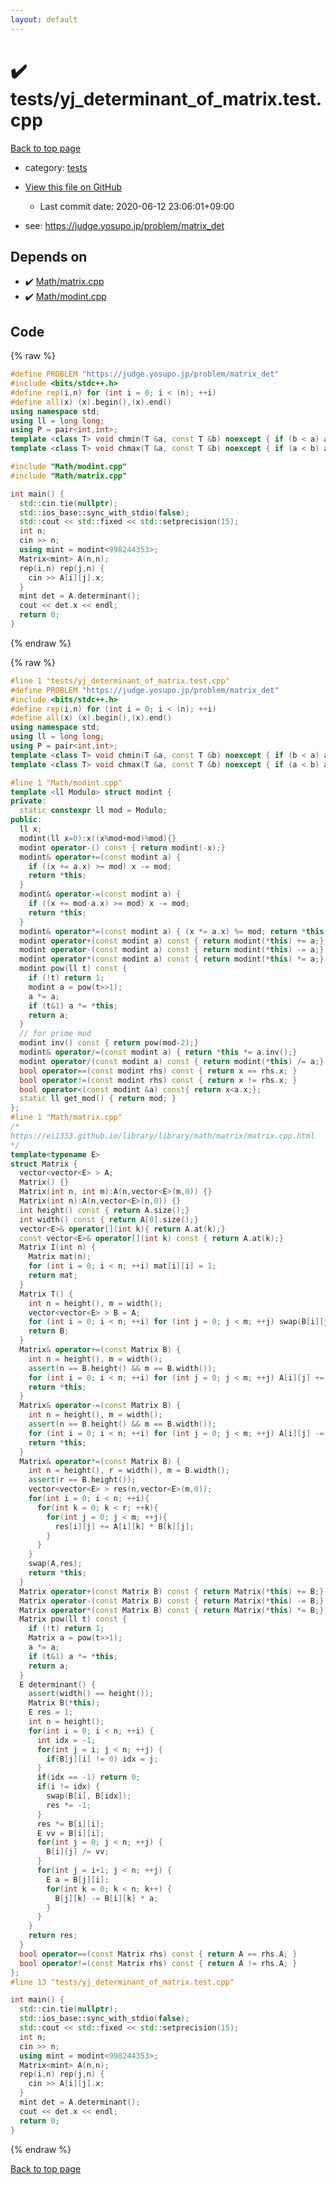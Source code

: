```yaml
---
layout: default
---
```


<!-- mathjax config similar to math.stackexchange -->
<script type="text/javascript" async
  src="https://cdnjs.cloudflare.com/ajax/libs/mathjax/2.7.5/MathJax.js?config=TeX-MML-AM_CHTML">
</script>
<script type="text/x-mathjax-config">
  MathJax.Hub.Config({
    TeX: { equationNumbers: { autoNumber: "AMS" }},
    tex2jax: {
      inlineMath: [ ['$','$'] ],
      processEscapes: true
    },
    "HTML-CSS": { matchFontHeight: false },
    displayAlign: "left",
    displayIndent: "2em"
  });
</script>

<script type="text/javascript" src="https://cdnjs.cloudflare.com/ajax/libs/jquery/3.4.1/jquery.min.js"></script>
<script src="https://cdn.jsdelivr.net/npm/jquery-balloon-js@1.1.2/jquery.balloon.min.js" integrity="sha256-ZEYs9VrgAeNuPvs15E39OsyOJaIkXEEt10fzxJ20+2I=" crossorigin="anonymous"></script>
<script type="text/javascript" src="../../assets/js/copy-button.js"></script>
<link rel="stylesheet" href="../../assets/css/copy-button.css" />


# :heavy_check_mark: tests/yj_determinant_of_matrix.test.cpp

<a href="../../index.html">Back to top page</a>

* category: <a href="../../index.html#b61a6d542f9036550ba9c401c80f00ef">tests</a>
* <a href="{{ site.github.repository_url }}/blob/master/tests/yj_determinant_of_matrix.test.cpp">View this file on GitHub</a>
    - Last commit date: 2020-06-12 23:06:01+09:00


* see: <a href="https://judge.yosupo.jp/problem/matrix_det">https://judge.yosupo.jp/problem/matrix_det</a>


## Depends on

* :heavy_check_mark: <a href="../../library/Math/matrix.cpp.html">Math/matrix.cpp</a>
* :heavy_check_mark: <a href="../../library/Math/modint.cpp.html">Math/modint.cpp</a>


## Code

<a id="unbundled"></a>
{% raw %}
```cpp
#define PROBLEM "https://judge.yosupo.jp/problem/matrix_det"
#include <bits/stdc++.h>
#define rep(i,n) for (int i = 0; i < (n); ++i)
#define all(x) (x).begin(),(x).end()
using namespace std;
using ll = long long;
using P = pair<int,int>;
template <class T> void chmin(T &a, const T &b) noexcept { if (b < a) a = b; }
template <class T> void chmax(T &a, const T &b) noexcept { if (a < b) a = b; }

#include "Math/modint.cpp"
#include "Math/matrix.cpp"

int main() {
  std::cin.tie(nullptr);
  std::ios_base::sync_with_stdio(false);
  std::cout << std::fixed << std::setprecision(15);
  int n;
  cin >> n;
  using mint = modint<998244353>;
  Matrix<mint> A(n,n);
  rep(i,n) rep(j,n) {
    cin >> A[i][j].x;
  }
  mint det = A.determinant();
  cout << det.x << endl;
  return 0;
}
```
{% endraw %}

<a id="bundled"></a>
{% raw %}
```cpp
#line 1 "tests/yj_determinant_of_matrix.test.cpp"
#define PROBLEM "https://judge.yosupo.jp/problem/matrix_det"
#include <bits/stdc++.h>
#define rep(i,n) for (int i = 0; i < (n); ++i)
#define all(x) (x).begin(),(x).end()
using namespace std;
using ll = long long;
using P = pair<int,int>;
template <class T> void chmin(T &a, const T &b) noexcept { if (b < a) a = b; }
template <class T> void chmax(T &a, const T &b) noexcept { if (a < b) a = b; }

#line 1 "Math/modint.cpp"
template <ll Modulo> struct modint {
private:
  static constexpr ll mod = Modulo;
public:
  ll x;
  modint(ll x=0):x((x%mod+mod)%mod){}
  modint operator-() const { return modint(-x);}
  modint& operator+=(const modint a) {
    if ((x += a.x) >= mod) x -= mod;
    return *this;
  }
  modint& operator-=(const modint a) {
    if ((x += mod-a.x) >= mod) x -= mod;
    return *this;
  }
  modint& operator*=(const modint a) { (x *= a.x) %= mod; return *this;}
  modint operator+(const modint a) const { return modint(*this) += a;}
  modint operator-(const modint a) const { return modint(*this) -= a;}
  modint operator*(const modint a) const { return modint(*this) *= a;}
  modint pow(ll t) const {
    if (!t) return 1;
    modint a = pow(t>>1);
    a *= a;
    if (t&1) a *= *this;
    return a;
  }
  // for prime mod
  modint inv() const { return pow(mod-2);}
  modint& operator/=(const modint a) { return *this *= a.inv();}
  modint operator/(const modint a) const { return modint(*this) /= a;}
  bool operator==(const modint rhs) const { return x == rhs.x; }
  bool operator!=(const modint rhs) const { return x != rhs.x; }
  bool operator<(const modint &a) const{ return x<a.x;};
  static ll get_mod() { return mod; }
};
#line 1 "Math/matrix.cpp"
/*
https://ei1333.github.io/library/library/math/matrix/matrix.cpp.html
*/
template<typename E>
struct Matrix {
  vector<vector<E> > A;
  Matrix() {}
  Matrix(int n, int m):A(n,vector<E>(m,0)) {}
  Matrix(int n):A(n,vector<E>(n,0)) {}
  int height() const { return A.size();}
  int width() const { return A[0].size();}
  vector<E>& operator[](int k){ return A.at(k);}
  const vector<E>& operator[](int k) const { return A.at(k);}
  Matrix I(int n) {
    Matrix mat(n);
    for (int i = 0; i < n; ++i) mat[i][i] = 1;
    return mat;
  }
  Matrix T() {
    int n = height(), m = width();
    vector<vector<E> > B = A;
    for (int i = 0; i < n; ++i) for (int j = 0; j < m; ++j) swap(B[i][j],B[j][i]);
    return B;
  }
  Matrix& operator+=(const Matrix B) {
    int n = height(), m = width();
    assert(n == B.height() && m == B.width());
    for (int i = 0; i < n; ++i) for (int j = 0; j < m; ++j) A[i][j] += B[i][j];
    return *this;
  }
  Matrix& operator-=(const Matrix B) {
    int n = height(), m = width();
    assert(n == B.height() && m == B.width());
    for (int i = 0; i < n; ++i) for (int j = 0; j < m; ++j) A[i][j] -= B[i][j];
    return *this;
  }
  Matrix& operator*=(const Matrix B) { 
    int n = height(), r = width(), m = B.width();
    assert(r == B.height());
    vector<vector<E> > res(n,vector<E>(m,0));
    for(int i = 0; i < n; ++i){
      for(int k = 0; k < r; ++k){
        for(int j = 0; j < m; ++j){
          res[i][j] += A[i][k] * B[k][j];
        }
      }
    }
    swap(A,res);
    return *this;
  }
  Matrix operator+(const Matrix B) const { return Matrix(*this) += B;}
  Matrix operator-(const Matrix B) const { return Matrix(*this) -= B;}
  Matrix operator*(const Matrix B) const { return Matrix(*this) *= B;}
  Matrix pow(ll t) const {
    if (!t) return 1;
    Matrix a = pow(t>>1);
    a *= a;
    if (t&1) a *= *this;
    return a;
  }
  E determinant() {
    assert(width() == height());
    Matrix B(*this);
    E res = 1;
    int n = height();
    for(int i = 0; i < n; ++i) {
      int idx = -1;
      for(int j = i; j < n; ++j) {
        if(B[j][i] != 0) idx = j;
      }
      if(idx == -1) return 0;
      if(i != idx) {
        swap(B[i], B[idx]);
        res *= -1;
      }
      res *= B[i][i];
      E vv = B[i][i];
      for(int j = 0; j < n; ++j) {
        B[i][j] /= vv;
      }
      for(int j = i+1; j < n; ++j) {
        E a = B[j][i];
        for(int k = 0; k < n; k++) {
          B[j][k] -= B[i][k] * a;
        }
      }
    }
    return res;
  }
  bool operator==(const Matrix rhs) const { return A == rhs.A; }
  bool operator!=(const Matrix rhs) const { return A != rhs.A; }
};
#line 13 "tests/yj_determinant_of_matrix.test.cpp"

int main() {
  std::cin.tie(nullptr);
  std::ios_base::sync_with_stdio(false);
  std::cout << std::fixed << std::setprecision(15);
  int n;
  cin >> n;
  using mint = modint<998244353>;
  Matrix<mint> A(n,n);
  rep(i,n) rep(j,n) {
    cin >> A[i][j].x;
  }
  mint det = A.determinant();
  cout << det.x << endl;
  return 0;
}

```
{% endraw %}

<a href="../../index.html">Back to top page</a>

